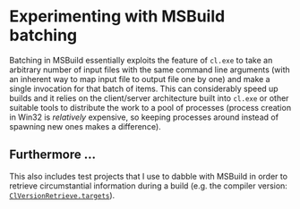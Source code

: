 # Experimenting with MSBuild batching

Batching in MSBuild essentially exploits the feature of `cl.exe` to take an arbitrary number of input files with the same command line arguments (with an inherent way to map input file to output file one by one) and make a single invocation for that batch of items. This can considerably speed up builds and it relies on the client/server architecture built into `cl.exe` or other suitable tools to distribute the work to a pool of processes (process creation in Win32 is _relatively_ expensive, so keeping processes around instead of spawning new ones makes a difference).

## Furthermore ...

This also includes test projects that I use to dabble with MSBuild in order to retrieve circumstantial information during a build (e.g. the compiler version: [`ClVersionRetrieve.targets`](ClVersionRetrieve.targets)).
